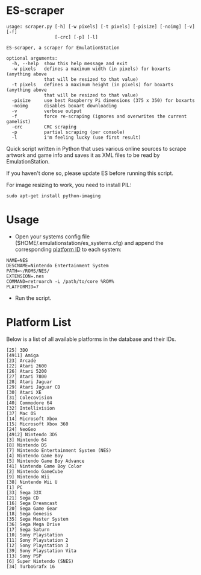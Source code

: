 ES-scraper
=====================
```
usage: scraper.py [-h] [-w pixels] [-t pixels] [-pisize] [-noimg] [-v] [-f]
                  [-crc] [-p] [-l]

ES-scraper, a scraper for EmulationStation

optional arguments:
  -h, --help  show this help message and exit
  -w pixels   defines a maximum width (in pixels) for boxarts (anything above
              that will be resized to that value)
  -t pixels   defines a maximum height (in pixels) for boxarts (anything above
              that will be resized to that value)
  -pisize     use best Raspberry Pi dimensions (375 x 350) for boxarts
  -noimg      disables boxart downloading
  -v          verbose output
  -f          force re-scraping (ignores and overwrites the current gamelist)
  -crc        CRC scraping
  -p          partial scraping (per console)
  -l          i'm feeling lucky (use first result)
```

Quick script written in Python that uses various online sources to scrape artwork and game info and saves it as XML files to be read by EmulationStation.

If you haven't done so, please update ES before running this script.

For image resizing to work, you need to install PIL:
```
sudo apt-get install python-imaging
```

Usage
=====================
* Open your systems config file ($HOME/.emulationstation/es_systems.cfg) and append the corresponding [platform ID](#platform-list) to each system:

```
NAME=NES
DESCNAME=Nintendo Entertainment System
PATH=~/ROMS/NES/
EXTENSION=.nes
COMMAND=retroarch -L /path/to/core %ROM%
PLATFORMID=7
```

* Run the script.

Platform List
=====================
Below is a list of all available platforms in the database and their IDs.

```
[25] 3DO
[4911] Amiga
[23] Arcade
[22] Atari 2600
[26] Atari 5200
[27] Atari 7800
[28] Atari Jaguar
[29] Atari Jaguar CD
[30] Atari XE
[31] Colecovision
[40] Commodore 64
[32] Intellivision
[37] Mac OS
[14] Microsoft Xbox
[15] Microsoft Xbox 360
[24] NeoGeo
[4912] Nintendo 3DS
[3] Nintendo 64
[8] Nintendo DS
[7] Nintendo Entertainment System (NES)
[4] Nintendo Game Boy
[5] Nintendo Game Boy Advance
[41] Nintendo Game Boy Color
[2] Nintendo GameCube
[9] Nintendo Wii
[38] Nintendo Wii U
[1] PC
[33] Sega 32X
[21] Sega CD
[16] Sega Dreamcast
[20] Sega Game Gear
[18] Sega Genesis
[35] Sega Master System
[36] Sega Mega Drive
[17] Sega Saturn
[10] Sony Playstation
[11] Sony Playstation 2
[12] Sony Playstation 3
[39] Sony Playstation Vita
[13] Sony PSP
[6] Super Nintendo (SNES)
[34] TurboGrafx 16
```
